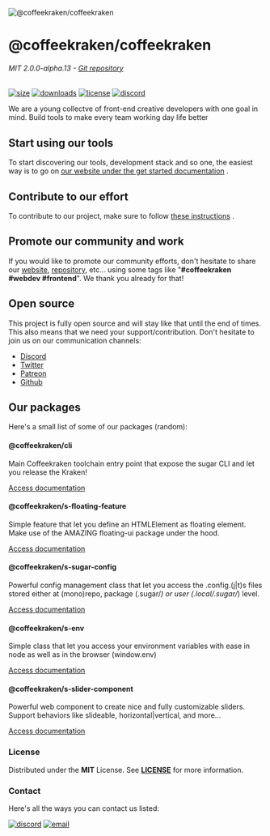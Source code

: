 
<!-- image -->

![@coffeekraken/coffeekraken](https://cdnv2.coffeekraken.io/readme-header.jpg)


<!-- header -->

# @coffeekraken/coffeekraken
###### MIT 2.0.0-alpha.13 - [Git repository]()

[![size](https://shields.io/bundlephobia/min/@coffeekraken/coffeekraken?style&#x3D;for-the-badge)](https://www.npmjs.com/package/@coffeekraken/coffeekraken)
[![downloads](https://shields.io/npm/dm/@coffeekraken/coffeekraken?style&#x3D;for-the-badge)](https://www.npmjs.com/package/@coffeekraken/coffeekraken)
[![license](https://shields.io/npm/l/@coffeekraken/coffeekraken?style&#x3D;for-the-badge)](./LICENSE)
[![discord](https://shields.io/discord/Coffeekraken?style&#x3D;for-the-badge)](https://discord.gg/ERsX54UE)



<!-- description -->

We are a young collectve of front-end creative developers with one goal in mind. Build tools to make every team working day life better



## Start using our tools

To start discovering our tools, development stack and so one, the easiest way is to go on [our website under the get started documentation](https://coffeekraken.io/doc/get-started/get-started)
.

## Contribute to our effort

To contribute to our project, make sure to follow [these instructions](https://coffeekraken.io/doc/contribute/get-started)
.

## Promote our community and work

If you would like to promote our community efforts, don't hesitate to share our [website](https://coffeekraken.io), [repository](https://github.com/coffeekraken/coffeekraken), etc... using some tags like "**#coffeekraken #webdev #frontend**". We thank you already for that!

## Open source

This project is fully open source and will stay like that until the end of times.
This also means that we need your support/contribution. Don't hesitate to join us on our communication channels:

- [Discord](https://discord.gg/ERsX54UE)
- [Twitter](https://twitter.com/coffeekrakenio)
- [Patreon](https://www.patreon.com/coffeekraken)
- [Github](https://github.com/Coffeekraken/coffeekraken/issues)

## Our packages

Here's a small list of some of our packages (random):

#### @coffeekraken/cli

Main Coffeekraken toolchain entry point that expose the sugar CLI and let you release the Kraken!

[Access documentation](https://coffeekraken.io/package/@coffeekraken/cli/doc/readme)


#### @coffeekraken/s-floating-feature

Simple feature that let you define an HTMLElement as floating element. Make use of the AMAZING floating-ui package under the hood.

[Access documentation](https://coffeekraken.io/package/@coffeekraken/s-floating-feature/doc/readme)


#### @coffeekraken/s-sugar-config

Powerful config management class that let you access the .config.(j|t)s files stored either at (mono)repo, package (.sugar/*) or user (.local/.sugar/*) level.

[Access documentation](https://coffeekraken.io/package/@coffeekraken/s-sugar-config/doc/readme)


#### @coffeekraken/s-env

Simple class that let you access your environment variables with ease in node as well as in the browser (window.env)

[Access documentation](https://coffeekraken.io/package/@coffeekraken/s-env/doc/readme)


#### @coffeekraken/s-slider-component

Powerful web component to create nice and fully customizable sliders. Support behaviors like slideable, horizontal|vertical, and more...

[Access documentation](https://coffeekraken.io/package/@coffeekraken/s-slider-component/doc/readme)






<!-- License -->

### License

Distributed under the **MIT** License. See **[LICENSE](./license)** for more information.


<!-- Contact -->

### Contact

Here's all the ways you can contact us listed:

[![discord](https://img.shields.io/badge/Join%20us%20on%20discord-Join-blueviolet?style&#x3D;[config.shieldsio.style]&amp;logo&#x3D;discord)](https://discord.gg/ERsX54UE)
[![email](https://img.shields.io/badge/Email%20us-Go-green?style&#x3D;[config.shieldsio.style]&amp;logo&#x3D;Mail.Ru)](mailto:olivier.bossel@gmail.com)

